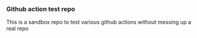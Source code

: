 ### Github action test repo

This is a sandbox repo to test various github actions without
messing up a real repo
